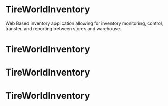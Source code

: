 # TireWorldInventory
Web Based inventory application allowing for inventory monitoring, control, transfer, and reporting between stores and warehouse.
# TireWorldInventory
# TireWorldInventory
# TireWorldInventory
